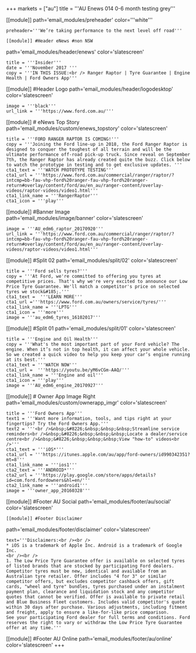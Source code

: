 +++
markets = ["au"]
title = '''AU Enews 014 0-6 month testing grey'''

[[module]]
path='email_modules/preheader'
color='''white'''

	preheader='''We’re taking performance to the next level off road'''

	[[module]] #Header eNews #non NSW
path='email_modules/header/enews'
color='slatescreen'

	title = '''Insider'''
	date = '''November 2017 '''
	copy = '''IN THIS ISSUE:<br /> Ranger Raptor | Tyre Guarantee | Engine Health | Ford Owners App'''

[[module]] #Header Logo
path='email_modules/header/logodesktop'
color='slatescreen'

	image = '''black'''
	url_link = '''https://www.ford.com.au/'''

[[module]] # eNews Top Story
path='email_modules/custom/enews_topstory'
color='slatescreen'

	title = '''FORD RANGER RAPTOR IS COMING!'''
	copy = '''Joining the Ford line-up in 2018, the Ford Ranger Raptor is designed to conquer the toughest of all terrain and will be the ultimate performance off-road pick-up truck. Since reveal on September 7th, the Ranger Raptor has already created quite the buzz. Click below to watch the prototype in testing and to get exclusive updates. '''
	cta1_text = '''WATCH PROTOTYPE TESTING'''
	cta1_url = '''https://www.ford.com.au/commercial/ranger/raptor/?intcmp=bb-fau-vhp-ford%20ranger-fau-vhp-ford%20ranger-return#overlay/content/ford/au/en_au/ranger-content/overlay-videos/raptor-videos/video1.html'''
	cta1_link_name = '''RangerRaptor'''
	cta1_icon = '''play'''


[[module]] #Banner Image	
path='email_modules/image/banner'
color='slatescreen'


	image = '''AU_edm6_raptor_20170920'''
	url_link = '''https://www.ford.com.au/commercial/ranger/raptor/?intcmp=bb-fau-vhp-ford%20ranger-fau-vhp-ford%20ranger-return#overlay/content/ford/au/en_au/ranger-content/overlay-videos/raptor-videos/video1.html'''
   

[[module]] #Split 02
path='email_modules/split/02'
color='slatescreen'

	title = '''Ford sells tyres?'''
	copy = '''At Ford, we're committed to offering you tyres at competitive prices. That's why we're very excited to announce our Low Price Tyre Guarantee. We'll match a competitor's price on selected tyres we stock&#185;.'''
	cta1_text =  '''LEARN MORE'''
	cta1_url ='''https://www.ford.com.au/owners/service/tyres/'''
	cta1_link_name = '''LPTG''' 
	cta1_icon = '''more'''
	image = '''au_edm6_tyres_16102017'''


[[module]] #Split 01
path='email_modules/split/01'
color='slatescreen'

    title = '''Engine and Oil Health'''
	copy = '''What's the most important part of your Ford vehicle? The engine. When it’s not in top health, it can affect your whole vehicle. So we created a quick video to help you keep your car’s engine running at its best.'''
	cta1_text = '''WATCH NOW'''
	cta1_url =  '''https://youtu.be/yM6vCGm-AAQ/'''
	cta1_link_name = '''Engine and oil'''
	cta1_icon = '''play'''
	image = '''AU_edm6_engine_20170927'''

[[module]] # Owner App Image Right
path='email_modules/custom/ownerapp_imgr'
color='slatescreen'

	title = '''Ford Owners App'''
	text1 = '''Want more information, tools, and tips right at your fingertips? Try the Ford Owners App.'''
	text2 = '''<br />&nbsp;&#8226;&nbsp;&nbsp;&nbsp;Streamline service reminders<br />&nbsp;&#8226;&nbsp;&nbsp;&nbsp;Locate a dealer/service centre<br />&nbsp;&#8226;&nbsp;&nbsp;&nbsp;View "how-to" videos<br />'''
	cta1_text = '''iOS*'''
	cta1_url = '''https://itunes.apple.com/au/app/ford-owners/id990342351?mt=8'''
	cta1_link_name = '''ios1'''
	cta2_text = '''ANDROID*'''
	cta2_url = '''https://play.google.com/store/apps/details?id=com.ford.fordowners&hl=en/'''
	cta2_link_name = '''android1'''
	image = '''owner_app_20160328'''
    


[[module]] #Footer AU Social
path='email_modules/footer/au/social'
color='slatescreen'

    [[module]] #Footer Disclaimer
path='email_modules/footer/disclaimer'
color='slatescreen'

	text='''Disclaimers:<br /><br />
    * iOS is a trademark of Apple Inc. Android is a trademark of Google Inc.
    <br /><br />
	1. The Low Price Tyre Guarantee offer is available on selected tyres of listed brands that are stocked by participating Ford dealers. Competitor tyres must be new, identical and available from an Australian tyre retailer. Offer includes "4 for 3" or similar competitor offers, but excludes competitor cashback offers, gift cards, "wheel and tyre" bundles, tyres purchased under an instalment payment plan, clearance and liquidation stock and any competitor quotes that cannot be verified. Offer is available to private retail and Blue Business Fleet customers. Includes valid competitor's quote within 30 days after purchase. Various adjustments, including fitment and freight, apply to ensure a like-for-like price comparison.
    See your participating Ford dealer for full terms and conditions. Ford reserves the right to vary or withdraw the Low Price Tyre Guarantee offer at any time.'''

[[module]] #Footer AU Online
path='email_modules/footer/au/online'
color='slatescreen'
+++

